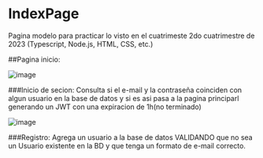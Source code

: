# IndexPage
Pagina modelo para practicar lo visto en el cuatrimeste 2do cuatrimestre de 2023 (Typescript, Node.js, HTML, CSS, etc.)

##Pagina inicio:

![image](https://github.com/danilovukosich/IndexPage/assets/86834937/988175f1-03cd-4a5c-9340-464c3afa4191)

###Inicio de secion:
Consulta si el e-mail y la contraseña coinciden con algun usuario en la base de datos y si es asi pasa a la pagina principarl generando un JWT con una expiracion de 1h(no terminado)

![image](https://github.com/danilovukosich/IndexPage/assets/86834937/588427eb-14e6-47a5-bc97-954122fa778e)

###Registro:
Agrega un usuario a la base de datos VALIDANDO que no sea un Usuario existente en la BD y que tenga un  formato de e-mail correcto.
